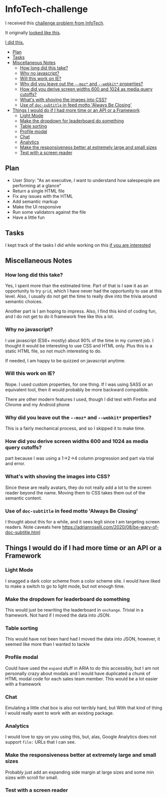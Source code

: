 # InfoTech-challenge
I received this [challenge problem from InfoTech](original/Frontend%20Developer-Take%20Home%20Challenge%20(1).pdf).

It originally [looked like this](https://htmlpreview.github.io/?https://github.com/drewnolan/InfoTech-challenge/blob/main/original/index%20(6)%20(1).html).

[I did this.](https://htmlpreview.github.io/?https://github.com/drewnolan/InfoTech-challenge/blob/main/index.html)

  * [Plan](#plan)
  * [Tasks](#tasks)
  * [Miscellaneous Notes](#miscellaneous-notes)
    + [How long did this take?](#how-long-did-this-take-)
    + [Why no javascript?](#why-no-javascript-)
    + [Will this work on IE?](#will-this-work-on-ie-)
    + [Why did you leave out the `--moz*` and `--webkit*` properties?](#why-did-you-leave-out-the----moz---and----webkit---properties-)
    + [How did you derive screen widths 600 and 1024 as media query cutoffs?](#how-did-you-derive-screen-widths-600-and-1024-as-media-query-cutoffs-)
    + [What's with shoving the images into CSS?](#what-s-with-shoving-the-images-into-css-)
    + [Use of `doc-subtitle` in feed motto 'Always Be Closing'](#use-of--doc-subtitle--in-feed-motto--always-be-closing-)
  * [Things I would do if I had more time or an API or a Framework](#things-i-would-do-if-i-had-more-time-or-an-api-or-a-framework)
    + [Light Mode](#light-mode)
    + [Make the dropdown for leaderboard do something](#make-the-dropdown-for-leaderboard-do-something)
    + [Table sorting](#table-sorting)
    + [Profile modal](#profile-modal)
    + [Chat](#chat)
    + [Analytics](#analytics)
    + [Make the responsiveness better at extremely large and small sizes](#make-the-responsiveness-better-at-extremely-large-and-small-sizes)
    + [Test with a screen reader](#test-with-a-screen-reader)

## Plan

* User Story: "As an executive, I want to understand how salespeople are performing at a glance"
* Return a single HTML file
* Fix any issues with the HTML
* Add semantic markup
* Make the UI responsive
* Run some validators against the file
* Have a little fun

## Tasks
I kept track of the tasks I did while working on this [if you are interested](doc/tasks.md)

## Miscellaneous Notes

### How long did this take?
Yes, I spent more than the estimated time.  Part of that is I saw it as an opportunity to try `grid`, which I have never had the opportunity to use at this level.  Also, I usually do not get the time to really dive into the trivia around semantic choices.

Another part is I am hoping to impress.  Also, I find this kind of coding fun, and I do not get to do it framework free like this a lot.

### Why no javascript?
I use javascript (ES6+ mostly) about 90% of the time in my current job.  I thought it would be interesting to use CSS and HTML only.  Plus this is a static HTML file, so not much interesting to do.

If needed, I am happy to be quizzed on javascript anytime.

### Will this work on IE?
Nope.  I used custom properties, for one thing.  If I was using SASS or an equivalent tool, then it would probably be more backward compatible.

There are other modern features I used, though I did test with Firefox and Chrome and my Android phone

### Why did you leave out the `--moz*` and `--webkit*` properties?
This is a fairly mechanical process, and so I skipped it to make time.

### How did you derive screen widths 600 and 1024 as media query cutoffs?
part because I was using a 1->2->4 column progression and part via trial and error.

### What's with shoving the images into CSS?
Since these are really avatars, they do not really add a lot to the screen reader beyond the name.  Moving them to CSS takes them out of the semantic content.

### Use of `doc-subtitle` in feed motto 'Always Be Closing'
I thought about this for a while, and it sees legit since I am targeting screen readers.  Note caveats here https://adrianroselli.com/2020/08/be-wary-of-doc-subtitle.html

## Things I would do if I had more time or an API or a Framework

### Light Mode
I snagged a dark color scheme from a color scheme site.  I would have liked to make a switch to go to light mode, but not enough time.

### Make the dropdown for leaderboard do something
This would just be rewriting the leaderboard in `onchange`.  Trivial in a framework.  Not hard if I moved the data into JSON.

### Table sorting
This would have not been hard had I moved the data into JSON, however, it seemed like more than I wanted to tackle

### Profile modal
Could have used the `expand` stuff in ARIA to do this accessibly, but I am not personally crazy about modals and I would have duplicated a chunk of HTML modal code for each sales team member.  This would be a lot easier with a framework

### Chat
Emulating a little chat box is also not terribly hard, but With that kind of thing I would really want to work with an existing package.

### Analytics
I would love to spy on you using this, but, alas, Google Analytics does not support `file:` URLs that I can see.

### Make the responsiveness better at extremely large and small sizes
Probably just add an expanding side margin at large sizes and some min sizes with scroll for small.

### Test with a screen reader
